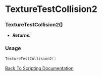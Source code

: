 # TextureTestCollision2

### TextureTestCollision2()
- ***Returns:*** 

### Usage

```Lua
TextureTestCollision2()
```


[Back To Scripting Documentation](../README.md)

